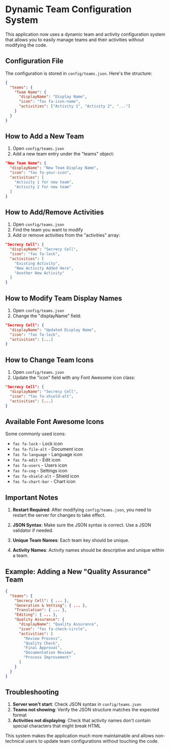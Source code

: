 # Dynamic Team Configuration System

This application now uses a dynamic team and activity configuration system that allows you to easily manage teams and their activities without modifying the code.

## Configuration File

The configuration is stored in `config/teams.json`. Here's the structure:

```json
{
  "teams": {
    "Team Name": {
      "displayName": "Display Name",
      "icon": "fas fa-icon-name",
      "activities": ["Activity 1", "Activity 2", "..."]
    }
  }
}
```

## How to Add a New Team

1. Open `config/teams.json`
2. Add a new team entry under the "teams" object:

```json
"New Team Name": {
  "displayName": "New Team Display Name",
  "icon": "fas fa-your-icon",
  "activities": [
    "Activity 1 for new team",
    "Activity 2 for new team"
  ]
}
```

## How to Add/Remove Activities

1. Open `config/teams.json`
2. Find the team you want to modify
3. Add or remove activities from the "activities" array:

```json
"Secrecy Cell": {
  "displayName": "Secrecy Cell",
  "icon": "fas fa-lock",
  "activities": [
    "Existing Activity",
    "New Activity Added Here",
    "Another New Activity"
  ]
}
```

## How to Modify Team Display Names

1. Open `config/teams.json`
2. Change the "displayName" field:

```json
"Secrecy Cell": {
  "displayName": "Updated Display Name",
  "icon": "fas fa-lock",
  "activities": [...]
}
```

## How to Change Team Icons

1. Open `config/teams.json`
2. Update the "icon" field with any Font Awesome icon class:

```json
"Secrecy Cell": {
  "displayName": "Secrecy Cell",
  "icon": "fas fa-shield-alt",
  "activities": [...]
}
```

## Available Font Awesome Icons

Some commonly used icons:

- `fas fa-lock` - Lock icon
- `fas fa-file-alt` - Document icon
- `fas fa-language` - Language icon
- `fas fa-edit` - Edit icon
- `fas fa-users` - Users icon
- `fas fa-cog` - Settings icon
- `fas fa-shield-alt` - Shield icon
- `fas fa-chart-bar` - Chart icon

## Important Notes

1. **Restart Required**: After modifying `config/teams.json`, you need to restart the server for changes to take effect.

2. **JSON Syntax**: Make sure the JSON syntax is correct. Use a JSON validator if needed.

3. **Unique Team Names**: Each team key should be unique.

4. **Activity Names**: Activity names should be descriptive and unique within a team.

## Example: Adding a New "Quality Assurance" Team

```json
{
  "teams": {
    "Secrecy Cell": { ... },
    "Generation & Vetting": { ... },
    "Translation": { ... },
    "Editing": { ... },
    "Quality Assurance": {
      "displayName": "Quality Assurance",
      "icon": "fas fa-check-circle",
      "activities": [
        "Review Process",
        "Quality Check",
        "Final Approval",
        "Documentation Review",
        "Process Improvement"
      ]
    }
  }
}
```

## Troubleshooting

1. **Server won't start**: Check JSON syntax in `config/teams.json`
2. **Teams not showing**: Verify the JSON structure matches the expected format
3. **Activities not displaying**: Check that activity names don't contain special characters that might break HTML

This system makes the application much more maintainable and allows non-technical users to update team configurations without touching the code.
